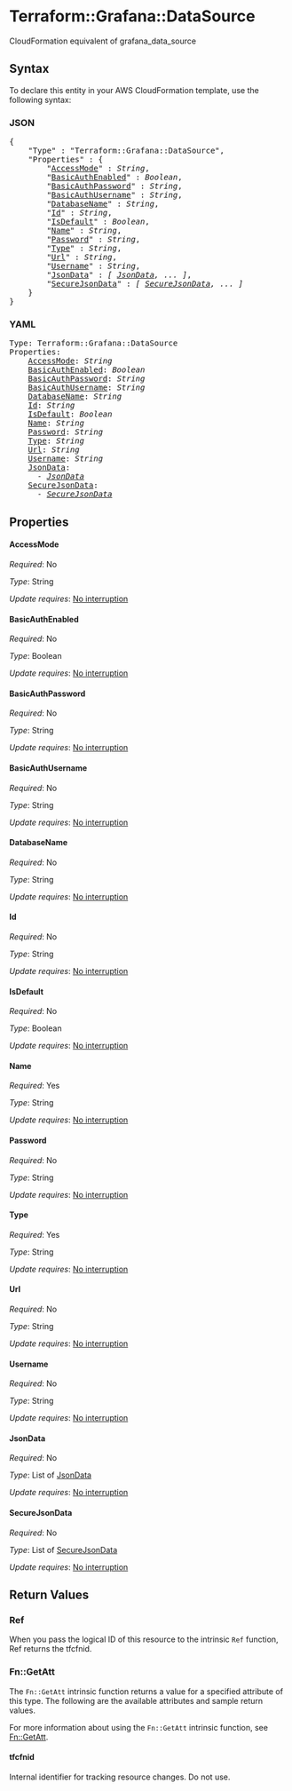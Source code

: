 # Terraform::Grafana::DataSource

CloudFormation equivalent of grafana_data_source

## Syntax

To declare this entity in your AWS CloudFormation template, use the following syntax:

### JSON

<pre>
{
    "Type" : "Terraform::Grafana::DataSource",
    "Properties" : {
        "<a href="#accessmode" title="AccessMode">AccessMode</a>" : <i>String</i>,
        "<a href="#basicauthenabled" title="BasicAuthEnabled">BasicAuthEnabled</a>" : <i>Boolean</i>,
        "<a href="#basicauthpassword" title="BasicAuthPassword">BasicAuthPassword</a>" : <i>String</i>,
        "<a href="#basicauthusername" title="BasicAuthUsername">BasicAuthUsername</a>" : <i>String</i>,
        "<a href="#databasename" title="DatabaseName">DatabaseName</a>" : <i>String</i>,
        "<a href="#id" title="Id">Id</a>" : <i>String</i>,
        "<a href="#isdefault" title="IsDefault">IsDefault</a>" : <i>Boolean</i>,
        "<a href="#name" title="Name">Name</a>" : <i>String</i>,
        "<a href="#password" title="Password">Password</a>" : <i>String</i>,
        "<a href="#type" title="Type">Type</a>" : <i>String</i>,
        "<a href="#url" title="Url">Url</a>" : <i>String</i>,
        "<a href="#username" title="Username">Username</a>" : <i>String</i>,
        "<a href="#jsondata" title="JsonData">JsonData</a>" : <i>[ <a href="jsondata.md">JsonData</a>, ... ]</i>,
        "<a href="#securejsondata" title="SecureJsonData">SecureJsonData</a>" : <i>[ <a href="securejsondata.md">SecureJsonData</a>, ... ]</i>
    }
}
</pre>

### YAML

<pre>
Type: Terraform::Grafana::DataSource
Properties:
    <a href="#accessmode" title="AccessMode">AccessMode</a>: <i>String</i>
    <a href="#basicauthenabled" title="BasicAuthEnabled">BasicAuthEnabled</a>: <i>Boolean</i>
    <a href="#basicauthpassword" title="BasicAuthPassword">BasicAuthPassword</a>: <i>String</i>
    <a href="#basicauthusername" title="BasicAuthUsername">BasicAuthUsername</a>: <i>String</i>
    <a href="#databasename" title="DatabaseName">DatabaseName</a>: <i>String</i>
    <a href="#id" title="Id">Id</a>: <i>String</i>
    <a href="#isdefault" title="IsDefault">IsDefault</a>: <i>Boolean</i>
    <a href="#name" title="Name">Name</a>: <i>String</i>
    <a href="#password" title="Password">Password</a>: <i>String</i>
    <a href="#type" title="Type">Type</a>: <i>String</i>
    <a href="#url" title="Url">Url</a>: <i>String</i>
    <a href="#username" title="Username">Username</a>: <i>String</i>
    <a href="#jsondata" title="JsonData">JsonData</a>: <i>
      - <a href="jsondata.md">JsonData</a></i>
    <a href="#securejsondata" title="SecureJsonData">SecureJsonData</a>: <i>
      - <a href="securejsondata.md">SecureJsonData</a></i>
</pre>

## Properties

#### AccessMode

_Required_: No

_Type_: String

_Update requires_: [No interruption](https://docs.aws.amazon.com/AWSCloudFormation/latest/UserGuide/using-cfn-updating-stacks-update-behaviors.html#update-no-interrupt)

#### BasicAuthEnabled

_Required_: No

_Type_: Boolean

_Update requires_: [No interruption](https://docs.aws.amazon.com/AWSCloudFormation/latest/UserGuide/using-cfn-updating-stacks-update-behaviors.html#update-no-interrupt)

#### BasicAuthPassword

_Required_: No

_Type_: String

_Update requires_: [No interruption](https://docs.aws.amazon.com/AWSCloudFormation/latest/UserGuide/using-cfn-updating-stacks-update-behaviors.html#update-no-interrupt)

#### BasicAuthUsername

_Required_: No

_Type_: String

_Update requires_: [No interruption](https://docs.aws.amazon.com/AWSCloudFormation/latest/UserGuide/using-cfn-updating-stacks-update-behaviors.html#update-no-interrupt)

#### DatabaseName

_Required_: No

_Type_: String

_Update requires_: [No interruption](https://docs.aws.amazon.com/AWSCloudFormation/latest/UserGuide/using-cfn-updating-stacks-update-behaviors.html#update-no-interrupt)

#### Id

_Required_: No

_Type_: String

_Update requires_: [No interruption](https://docs.aws.amazon.com/AWSCloudFormation/latest/UserGuide/using-cfn-updating-stacks-update-behaviors.html#update-no-interrupt)

#### IsDefault

_Required_: No

_Type_: Boolean

_Update requires_: [No interruption](https://docs.aws.amazon.com/AWSCloudFormation/latest/UserGuide/using-cfn-updating-stacks-update-behaviors.html#update-no-interrupt)

#### Name

_Required_: Yes

_Type_: String

_Update requires_: [No interruption](https://docs.aws.amazon.com/AWSCloudFormation/latest/UserGuide/using-cfn-updating-stacks-update-behaviors.html#update-no-interrupt)

#### Password

_Required_: No

_Type_: String

_Update requires_: [No interruption](https://docs.aws.amazon.com/AWSCloudFormation/latest/UserGuide/using-cfn-updating-stacks-update-behaviors.html#update-no-interrupt)

#### Type

_Required_: Yes

_Type_: String

_Update requires_: [No interruption](https://docs.aws.amazon.com/AWSCloudFormation/latest/UserGuide/using-cfn-updating-stacks-update-behaviors.html#update-no-interrupt)

#### Url

_Required_: No

_Type_: String

_Update requires_: [No interruption](https://docs.aws.amazon.com/AWSCloudFormation/latest/UserGuide/using-cfn-updating-stacks-update-behaviors.html#update-no-interrupt)

#### Username

_Required_: No

_Type_: String

_Update requires_: [No interruption](https://docs.aws.amazon.com/AWSCloudFormation/latest/UserGuide/using-cfn-updating-stacks-update-behaviors.html#update-no-interrupt)

#### JsonData

_Required_: No

_Type_: List of <a href="jsondata.md">JsonData</a>

_Update requires_: [No interruption](https://docs.aws.amazon.com/AWSCloudFormation/latest/UserGuide/using-cfn-updating-stacks-update-behaviors.html#update-no-interrupt)

#### SecureJsonData

_Required_: No

_Type_: List of <a href="securejsondata.md">SecureJsonData</a>

_Update requires_: [No interruption](https://docs.aws.amazon.com/AWSCloudFormation/latest/UserGuide/using-cfn-updating-stacks-update-behaviors.html#update-no-interrupt)

## Return Values

### Ref

When you pass the logical ID of this resource to the intrinsic `Ref` function, Ref returns the tfcfnid.

### Fn::GetAtt

The `Fn::GetAtt` intrinsic function returns a value for a specified attribute of this type. The following are the available attributes and sample return values.

For more information about using the `Fn::GetAtt` intrinsic function, see [Fn::GetAtt](https://docs.aws.amazon.com/AWSCloudFormation/latest/UserGuide/intrinsic-function-reference-getatt.html).

#### tfcfnid

Internal identifier for tracking resource changes. Do not use.

